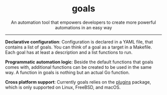 <h1 align="center">goals</h1>
<p align="center">An automation tool that empowers developers to create more powerful automations in an easy way</p>

---

__Declarative configuration__: Configuration is declared in a YAML file, that contains a list of goals. You can think of a goal as a target in a Makefile. Each goal has at least a description and a list functions to run.

__Programmatic automation logic__: Beside the default functions that goals comes with, additional functions can be created to be used in the same way. A function in goals is nothing but an actual Go function.

__Cross platform support__: Currently goals relies on the [plugins](https://golang.org/pkg/plugin/) package, which is only supported on Linux, FreeBSD, and macOS.
